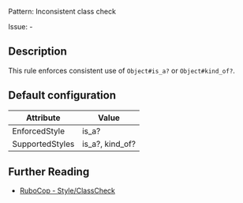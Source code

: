 Pattern: Inconsistent class check

Issue: -

## Description

This rule enforces consistent use of `Object#is_a?` or `Object#kind_of?`.

## Default configuration

Attribute | Value
--- | ---
EnforcedStyle | is_a?
SupportedStyles | is_a?, kind_of?

## Further Reading

* [RuboCop - Style/ClassCheck](https://docs.rubocop.org/rubocop/cops_style.html#styleclasscheck)
